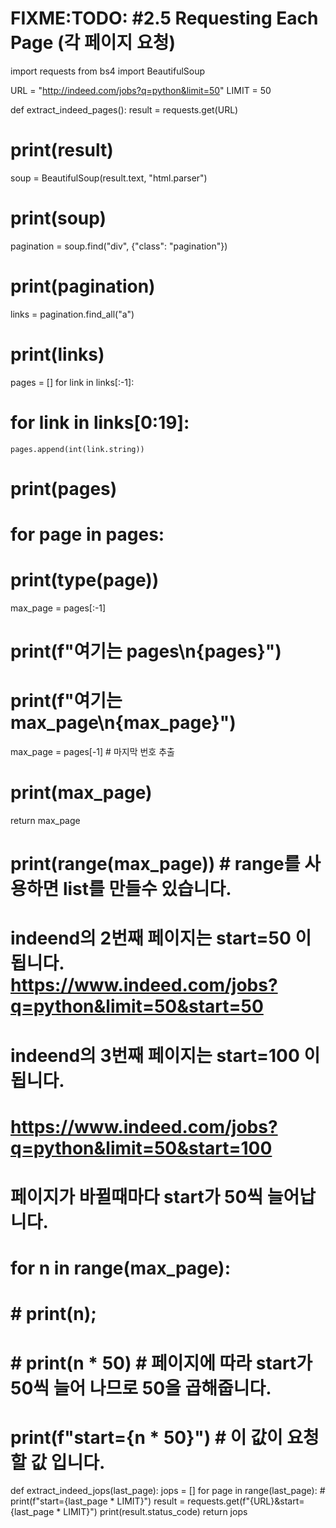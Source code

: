 # FIXME:TODO: #2.5 Requesting Each Page (각 페이지 요청)

import requests
from bs4 import BeautifulSoup

URL = "http://indeed.com/jobs?q=python&limit=50"
LIMIT = 50

def extract_indeed_pages():
  result = requests.get(URL)
  # print(result)

  soup = BeautifulSoup(result.text, "html.parser")
  # print(soup)

  pagination = soup.find("div", {"class": "pagination"})
  # print(pagination)

  links = pagination.find_all("a")
  # print(links)

  pages = []
  for link in links[:-1]:
  # for link in links[0:19]:
    pages.append(int(link.string))
  # print(pages)

  # for page in pages:
  #   print(type(page))

  max_page = pages[:-1]
  # print(f"여기는 pages\n{pages}")
  # print(f"여기는 max_page\n{max_page}")

  max_page = pages[-1] # 마지막 번호 추출
  # print(max_page)
  return max_page

# print(range(max_page)) # range를 사용하면 list를 만들수 있습니다.

# indeend의 2번째 페이지는 start=50 이됩니다. https://www.indeed.com/jobs?q=python&limit=50&start=50
# indeend의 3번째 페이지는 start=100 이됩니다. 
# https://www.indeed.com/jobs?q=python&limit=50&start=100
# 페이지가 바뀔때마다 start가 50씩 늘어납니다.

# for n in range(max_page):
#   # print(n);
#   # print(n * 50) # 페이지에 따라 start가 50씩 늘어 나므로 50을 곱해줍니다.
#   print(f"start={n * 50}") # 이 값이 요청할 값 입니다.

def extract_indeed_jops(last_page):
  jops = []
  for page in range(last_page):
    # print(f"start={last_page * LIMIT}")
    result = requests.get(f"{URL}&start={last_page * LIMIT}")
    print(result.status_code)
  return jops